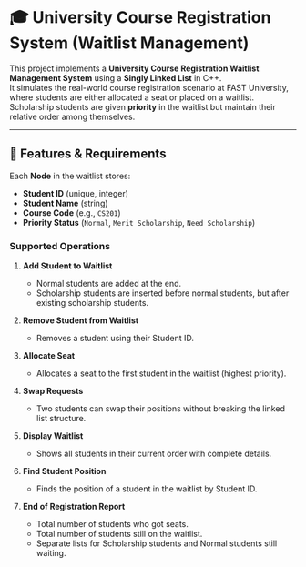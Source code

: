 # 🎓 University Course Registration System (Waitlist Management)

This project implements a **University Course Registration Waitlist Management System** using a **Singly Linked List** in C++.  
It simulates the real-world course registration scenario at FAST University, where students are either allocated a seat or placed on a waitlist. Scholarship students are given **priority** in the waitlist but maintain their relative order among themselves.

---

## 📌 Features & Requirements

Each **Node** in the waitlist stores:
- **Student ID** (unique, integer)  
- **Student Name** (string)  
- **Course Code** (e.g., `CS201`)  
- **Priority Status** (`Normal`, `Merit Scholarship`, `Need Scholarship`)  

### Supported Operations
1. **Add Student to Waitlist**  
   - Normal students are added at the end.  
   - Scholarship students are inserted before normal students, but after existing scholarship students.  

2. **Remove Student from Waitlist**  
   - Removes a student using their Student ID.  

3. **Allocate Seat**  
   - Allocates a seat to the first student in the waitlist (highest priority).  

4. **Swap Requests**  
   - Two students can swap their positions without breaking the linked list structure.  

5. **Display Waitlist**  
   - Shows all students in their current order with complete details.  

6. **Find Student Position**  
   - Finds the position of a student in the waitlist by Student ID.  

7. **End of Registration Report**  
   - Total number of students who got seats.  
   - Total number of students still on the waitlist.  
   - Separate lists for Scholarship students and Normal students still waiting.  


